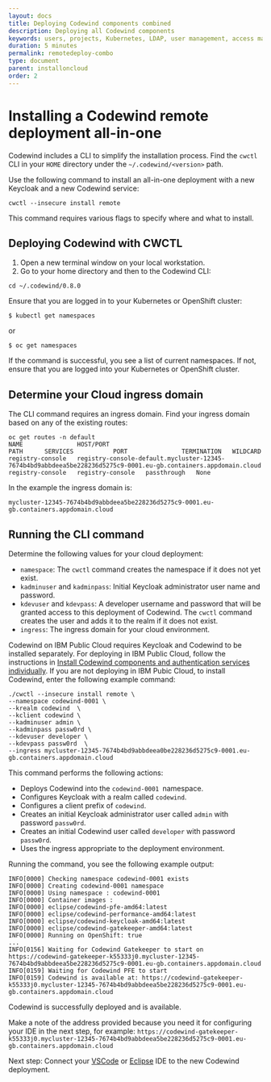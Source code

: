 ```yaml
---
layout: docs
title: Deploying Codewind components combined
description: Deploying all Codewind components
keywords: users, projects, Kubernetes, LDAP, user management, access management, login, deployment, pod, security, securing cloud connection, remote deployment of Codewind
duration: 5 minutes
permalink: remotedeploy-combo
type: document
parent: installoncloud
order: 2
---
```


# Installing a Codewind remote deployment all-in-one

Codewind includes a CLI to simplify the installation process. Find the `cwctl` CLI in your `HOME` directory under the `~/.codewind/<version>` path.

Use the following command to install an all-in-one deployment with a new Keycloak and a new Codewind service:

`cwctl --insecure install remote` 

This command requires various flags to specify where and what to install.

## Deploying Codewind with CWCTL

1.  Open a new terminal window on your local workstation.
2.  Go to your home directory and then to the Codewind CLI:

```
cd ~/.codewind/0.8.0
```

Ensure that you are logged in to your Kubernetes or OpenShift cluster:

```
$ kubectl get namespaces
```
or 
```
$ oc get namespaces
```

If the command is successful, you see a list of current namespaces. If not, ensure that you are logged into your Kubernetes or OpenShift cluster.

## Determine your Cloud ingress domain

The CLI command requires an ingress domain. Find your ingress domain based on any of the existing routes:

```
oc get routes -n default
NAME               HOST/PORT                                                                                                          PATH      SERVICES           PORT               TERMINATION   WILDCARD
registry-console   registry-console-default.mycluster-12345-7674b4bd9abbdeea5be228236d5275c9-0001.eu-gb.containers.appdomain.cloud             registry-console   registry-console   passthrough   None
```

In the example the ingress domain is:

```
mycluster-12345-7674b4bd9abbdeea5be228236d5275c9-0001.eu-gb.containers.appdomain.cloud
```

## Running the CLI command

Determine the following values for your cloud deployment:

- `namespace`: The `cwctl` command creates the namespace if it does not yet exist.
- `kadminuser` and `kadminpass`: Initial Keycloak administrator user name and password.
- `kdevuser` and `kdevpass`: A developer username and password that will be granted access to this deployment of Codewind. The `cwctl` command creates the user and adds it to the realm if it does not exist.
- `ingress`: The ingress domain for your cloud environment.

Codewind on IBM Public Cloud requires Keycloak and Codewind to be installed separately. For deploying in IBM Public Cloud, follow the instructions in [Install Codewind components and authentication services individually](./remotedeploy-single.html). If you are not deploying in IBM Pubic Cloud, to install Codewind, enter the following example command:

```
./cwctl --insecure install remote \
--namespace codewind-0001 \
--krealm codewind  \
--kclient codewind \
--kadminuser admin \
--kadminpass passw0rd \
--kdevuser developer \
--kdevpass passw0rd  \
--ingress mycluster-12345-7674b4bd9abbdeea0be228236d5275c9-0001.eu-gb.containers.appdomain.cloud
```

This command performs the following actions:

- Deploys Codewind into the `codewind-0001 `namespace.
- Configures Keycloak with a realm called `codewind`.
- Configures a client prefix of `codewind`.
- Creates an initial Keycloak administrator user called `admin` with password `passw0rd`.
- Creates an initial Codewind user called `developer` with password `passw0rd`.
- Uses the ingress appropriate to the deployment environment.

Running the command, you see the following example output:

```
INFO[0000] Checking namespace codewind-0001 exists
INFO[0000] Creating codewind-0001 namespace
INFO[0000] Using namespace : codewind-0001
INFO[0000] Container images :
INFO[0000] eclipse/codewind-pfe-amd64:latest
INFO[0000] eclipse/codewind-performance-amd64:latest
INFO[0000] eclipse/codewind-keycloak-amd64:latest
INFO[0000] eclipse/codewind-gatekeeper-amd64:latest
INFO[0000] Running on OpenShift: true
...
INFO[0156] Waiting for Codewind Gatekeeper to start on https://codewind-gatekeeper-k55333j0.mycluster-12345-7674b4bd9abbdeea5be228236d5275c9-0001.eu-gb.containers.appdomain.cloud
INFO[0159] Waiting for Codewind PFE to start
INFO[0159] Codewind is available at: https://codewind-gatekeeper-k55333j0.mycluster-12345-7674b4bd9abbdeea5be228236d5275c9-0001.eu-gb.containers.appdomain.cloud
```

Codewind is successfully deployed and is available.

Make a note of the address provided because you need it for configuring your IDE in the next step, for example: `https://codewind-gatekeeper-k55333j0.mycluster-12345-7674b4bd9abbdeea5be228236d5275c9-0001.eu-gb.containers.appdomain.cloud`   

Next step: Connect your [VSCode](remotedeploy-vscode.html) or [Eclipse](remotedeploy-eclipse.html) IDE to the new Codewind deployment.
